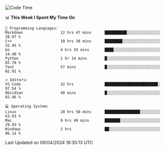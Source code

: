 
<!--START_SECTION:waka-->
![Code Time](http://img.shields.io/badge/Code%20Time-1%2C781%20hrs%2024%20mins-blue)

📊 **This Week I Spent My Time On** 

```text
💬 Programming Languages: 
Markdown                 12 hrs 47 mins      ██████████░░░░░░░░░░░░░░░   38.97 % 
C++                      10 hrs 38 mins      ████████░░░░░░░░░░░░░░░░░   32.45 % 
Go                       4 hrs 43 mins       ████░░░░░░░░░░░░░░░░░░░░░   14.40 % 
Python                   1 hr 14 mins        █░░░░░░░░░░░░░░░░░░░░░░░░   03.78 % 
Text                     57 mins             █░░░░░░░░░░░░░░░░░░░░░░░░   02.91 % 

🔥 Editors: 
VS Code                  32 hrs              ████████████████████████░   97.54 % 
Obsidian                 48 mins             █░░░░░░░░░░░░░░░░░░░░░░░░   02.46 % 

💻 Operating System: 
Linux                    20 hrs 58 mins      ████████████████░░░░░░░░░   63.93 % 
Mac                      9 hrs 49 mins       ███████░░░░░░░░░░░░░░░░░░   29.93 % 
Windows                  2 hrs               ██░░░░░░░░░░░░░░░░░░░░░░░   06.14 % 
```


 Last Updated on 09/04/2024 18:35:13 UTC
<!--END_SECTION:waka-->

